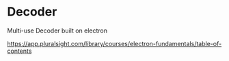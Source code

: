 # Decoder
Multi-use Decoder built on electron


https://app.pluralsight.com/library/courses/electron-fundamentals/table-of-contents